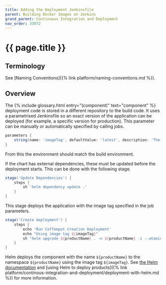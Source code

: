 ```yaml
---
title: Adding the Deployment Jenkinsfile
parent: Building Docker Images on Jenkins
grand_parent: Continuous Integration and Deployment
nav_order: 33072
---
```


# {{ page.title }}

## Terminology

See [Naming Conventions]({% link platform/naming-conventions.md %}).

## Overview

The  {% include glossary.html entry="(component)" text="component" %} deployment code is stored in a different repository to the build code.
It uses a parametrised Jenkinsfile so an exact version of the application can be deployed (for example, a specific version for production).
This parameter can be manually or automatically specified by calling jobs.

```groovy
parameters {
    string(name: 'imageTag', defaultValue: 'latest', description: 'The version of the application to deploy, default is latest if unspecified')
}
```

From this the environment should match the build environment.

If the chart has external dependencies, these must be updated before the deployment starts. This can be done with the following stage.

```groovy
stage('Update Dependencies') {
    steps {
        sh 'helm dependency update .'
    }
}
```

This stage deploys the application with the image tag specified in the job parameters.

```groovy
stage('Create deployment') {
    steps {
        echo 'Run Coffeepot Creation Deployment'
        echo "Using image tag ${imageTag}"
        sh "helm upgrade ${productName} . -n ${productName} -i --atomic --set image.tag=${imageTag}"
    }
}
```

Helm deploys the component with the name `${productName}` to the namespace `${productName}` using the image tag `${imageTag}`.
See [the Helm documentation](https://helm.sh/docs/) and
[using Helm to deploy products]({% link platform/continous-integration-and-deployment/deployment-with-helm.md %})
for more information.
